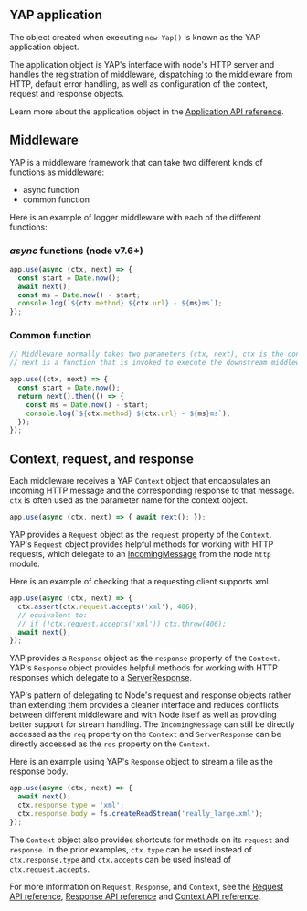 ## YAP application

The object created when executing `new Yap()` is known as the YAP application object.

The application object is YAP's interface with node's HTTP server and handles the registration
of middleware, dispatching to the middleware from HTTP, default error handling, as well as
configuration of the context, request and response objects.

Learn more about the application object in the [Application API reference](docs/api/index.md).

## Middleware

YAP is a middleware framework that can take two different kinds of functions as middleware:

  * async function
  * common function

Here is an example of logger middleware with each of the different functions:

### ___async___ functions (node v7.6+)

```js
app.use(async (ctx, next) => {
  const start = Date.now();
  await next();
  const ms = Date.now() - start;
  console.log(`${ctx.method} ${ctx.url} - ${ms}ms`);
});
```

### Common function

```js
// Middleware normally takes two parameters (ctx, next), ctx is the context for one request,
// next is a function that is invoked to execute the downstream middleware. It returns a Promise with a then function for running code after completion.

app.use((ctx, next) => {
  const start = Date.now();
  return next().then(() => {
    const ms = Date.now() - start;
    console.log(`${ctx.method} ${ctx.url} - ${ms}ms`);
  });
});
```

## Context, request, and response

Each middleware receives a YAP `Context` object that encapsulates an incoming
HTTP message and the corresponding response to that message.  `ctx` is often used
as the parameter name for the context object.

```js
app.use(async (ctx, next) => { await next(); });
```

YAP provides a `Request` object as the `request` property of the `Context`.  
YAP's `Request` object provides helpful methods for working with
HTTP requests, which delegate to an [IncomingMessage](https://nodejs.org/api/http.html#http_class_http_incomingmessage)
from the node `http` module.

Here is an example of checking that a requesting client supports xml.

```js
app.use(async (ctx, next) => {
  ctx.assert(ctx.request.accepts('xml'), 406);
  // equivalent to:
  // if (!ctx.request.accepts('xml')) ctx.throw(406);
  await next();
});
```

YAP provides a `Response` object as the `response` property of the `Context`.  
YAP's `Response` object provides helpful methods for working with
HTTP responses which delegate to a [ServerResponse](https://nodejs.org/api/http.html#http_class_http_serverresponse).  

YAP's pattern of delegating to Node's request and response objects rather than extending them
provides a cleaner interface and reduces conflicts between different middleware and with Node
itself as well as providing better support for stream handling. The `IncomingMessage` can still be
directly accessed as the `req` property on the `Context` and `ServerResponse` can be directly
accessed as the `res` property on the `Context`.

Here is an example using YAP's `Response` object to stream a file as the response body.

```js
app.use(async (ctx, next) => {
  await next();
  ctx.response.type = 'xml';
  ctx.response.body = fs.createReadStream('really_large.xml');
});
```

The `Context` object also provides shortcuts for methods on its `request` and `response`. In the prior
examples, `ctx.type` can be used instead of `ctx.response.type` and `ctx.accepts` can be used
instead of `ctx.request.accepts`.

For more information on `Request`, `Response`, and `Context`, see the [Request API reference](docs/api/request.md),
[Response API reference](docs/api/response.md) and [Context API reference](docs/api/context.md).
